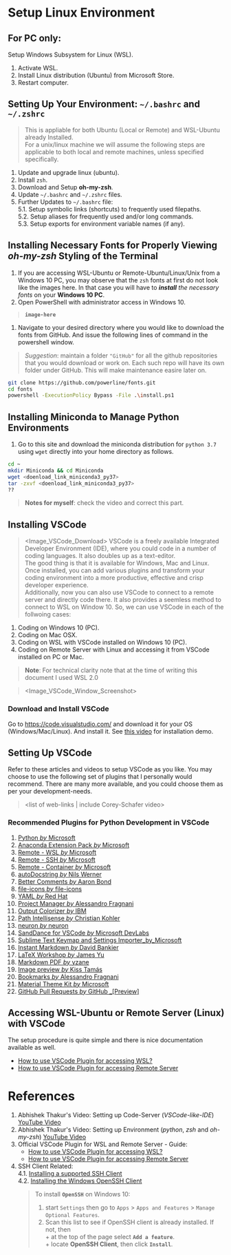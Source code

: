 # Setup Linux Environment
## For PC only:
Setup Windows Subsystem for Linux (WSL).
  1. Activate WSL.
  1. Install Linux distribution (Ubuntu) from Microsoft Store.
  1. Restart computer.

## Setting Up Your Environment: `~/.bashrc` and `~/.zshrc`

>This is appliable for both Ubuntu (Local or Remote) and WSL-Ubuntu 
already Installed.  
For a unix/linux machine we will assume the following steps are 
applicable to both local and remote machines, unless specified 
specifically.  

1. Update and upgrade linux (ubuntu).  
1. Install `zsh`.  
1. Download and Setup **oh-my-zsh**.  
1. Update `~/.bashrc` and `~/.zshrc` files.  
1. Further Updates to `~/.bashrc` file:  
  5.1. Setup symbolic links (shortcuts) to frequently used filepaths.  
  5.2. Setup aliases for frequently used and/or long commands.  
  5.3. Setup exports for environment variable names (if any).  
  
## Installing Necessary Fonts for Properly Viewing _oh-my-zsh_ Styling of the Terminal

1. If you are accessing WSL-Ubuntu or Remote-Ubuntu/Linux/Unix 
from a Windows 10 PC, you may observe that the `zsh` fonts at 
first do not look like the images here. In that case you will 
have to _**install** the necessary fonts_ on your **Windows 10 PC**. 
  1. Open PowerShell with administrator access in Windows 10.  
  > **`image-here`**
  1. Navigate to your desired directory where you would like to 
  download the fonts from GitHub. And issue the following lines 
  of command in the powershell window.  
  
  >_Suggestion_: maintain a folder `"GitHub"` for all the github 
  repositories that you would download or work on. Each such repo 
  will have its own folder under GitHub. This will make maintenance 
  easire later on.
   
  
  ```bash
  git clone https://github.com/powerline/fonts.git
  cd fonts
  powershell -ExecutionPolicy Bypass -File .\install.ps1
  ```

## Installing Miniconda to Manage Python Environments
1. Go to this site and download the miniconda distribution for 
`python 3.7` using `wget` directly into your home directory as follows.  
```bash
cd ~
mkdir Miniconda && cd Miniconda
wget <doenload_link_miniconda3_py37>
tar -zxvf <doenload_link_miniconda3_py37>
??
```
>**Notes for myself**: check the video and correct this part.  

## Installing VSCode
> <Image_VSCode_Download>
VSCode is a freely available Integrated Developer Environment (IDE), 
where you could code in a number of coding languages. It also doubles 
up as a text-editor.  
The good thing is that it is available for Windows, Mac and Linux. 
Once installed, you can add various plugins and transform your coding 
environment into a more productive, effective and crisp developer 
experience.  
Additionally, now you can also use VSCode to connect to a remote server 
and directly code there. It also provides a seemless method to connect 
to WSL on Window 10. So, we can use VSCode in each of the follwoing cases:  
1. Coding on Windows 10 (PC).
1. Coding on Mac OSX. 
1. Coding on WSL with VSCode installed on Windows 10 (PC). 
1. Coding on Remote Server with Linux and accessing it from VSCode installed on PC or Mac.
>**Note**: For technical clarity note that at the time of writing this document I 
used WSL 2.0  

> <Image_VSCode_Window_Screenshot>

### Download and Install VSCode
Go to https://code.visualstudio.com/ and download it for your OS (Windows/Mac/Linux). And install it. 
See [this video](#ref) for installation demo.  

## Setting Up VSCode
Refer to these articles and videos to setup VSCode as you like. You may choose to use the following set of plugins that I personally would recommend. There are many more available, and you could choose them as per your development-needs. 
> <list of web-links | include Corey-Schafer video>

### Recommended Plugins for Python Development in VSCode
1. [Python _by_ Microsoft](https://marketplace.visualstudio.com/items?itemName=ms-python.python)
1. [Anaconda Extension Pack _by_ Microsoft](https://marketplace.visualstudio.com/items?itemName=ms-python.anaconda-extension-pack)
1. [Remote - WSL _by_ Microsoft](https://marketplace.visualstudio.com/items?itemName=ms-vscode-remote.remote-wsl)
1. [Remote - SSH _by_ Microsoft](https://marketplace.visualstudio.com/items?itemName=ms-vscode-remote.remote-ssh)
1. [Remote - Container _by_ Microsoft](https://marketplace.visualstudio.com/items?itemName=ms-vscode-remote.remote-containers)
1. [autoDocstring _by_ Nils Werner](https://marketplace.visualstudio.com/items?itemName=njpwerner.autodocstring)
1. [Better Comments _by_ Aaron Bond](https://marketplace.visualstudio.com/items?itemName=aaron-bond.better-comments)
1. [file-icons _by_ file-icons](https://marketplace.visualstudio.com/items?itemName=file-icons.file-icons)
1. [YAML _by_ Red Hat](https://marketplace.visualstudio.com/items?itemName=redhat.vscode-yaml)
1. [Project Manager _by_ Alessandro Fragnani](https://marketplace.visualstudio.com/items?itemName=alefragnani.project-manager)
1. [Output Colorizer _by_ IBM](https://marketplace.visualstudio.com/items?itemName=IBM.output-colorizer)
1. [Path Intellisense _by_ Christian Kohler](https://marketplace.visualstudio.com/items?itemName=christian-kohler.path-intellisense)
1. [neuron _by_ neuron](https://marketplace.visualstudio.com/items?itemName=neuron.neuron-IPE)
1. [SandDance for VSCode _by_ Microsoft DevLabs](https://marketplace.visualstudio.com/items?itemName=msrvida.vscode-sanddance)
1. [Sublime Text Keymap and Settings Importer_by_Microsoft](https://marketplace.visualstudio.com/items?itemName=ms-vscode.sublime-keybindings)
1. [Instant Markdown _by_ David Bankier](https://marketplace.visualstudio.com/items?itemName=dbankier.vscode-instant-markdown)
1. [LaTeX Workshop _by_ James Yu](https://marketplace.visualstudio.com/items?itemName=James-Yu.latex-workshop)
1. [Markdown PDF _by_ yzane](https://marketplace.visualstudio.com/items?itemName=yzane.markdown-pdf)
1. [Image preview _by_ Kiss Tamás](https://marketplace.visualstudio.com/items?itemName=kisstkondoros.vscode-gutter-preview)
1. [Bookmarks _by_ Alessandro Fragnani](https://marketplace.visualstudio.com/items?itemName=alefragnani.Bookmarks)
1. [Material Theme Kit _by_ Microsoft](https://marketplace.visualstudio.com/items?itemName=ms-vscode.Theme-MaterialKit)
1. [GitHub Pull Requests _by_ GitHub _[Preview]](https://marketplace.visualstudio.com/items?itemName=GitHub.vscode-pull-request-github)

## Accessing WSL-Ubuntu or Remote Server (Linux) with VSCode
The setup procedure is quite simple and there is nice documentation available as well.  
+ [How to use VSCode Plugin for accessing WSL?](https://code.visualstudio.com/blogs/2019/09/03/wsl2)
+ [How to use VSCode Plugin for accessing Remote Server](https://code.visualstudio.com/blogs/2019/07/25/remote-ssh)


# References

1. Abhishek Thakur's Video: Setting up Code-Server 
(_VSCode-like-IDE_) [YouTube Video](https://youtu.be/ArygUBY0QXw)
1. Abhishek Thakur's Video: Setting up Environment
(_python_, _zsh_ and _oh-my-zsh_) [YouTube Video](https://www.youtube.com/watch?v=N9lo_UxSkWA)
1. Official VSCode Plugin for WSL and Remote Server - Guide:  
   + [How to use VSCode Plugin for accessing WSL?](https://code.visualstudio.com/blogs/2019/09/03/wsl2)
   + [How to use VSCode Plugin for accessing Remote Server](https://code.visualstudio.com/blogs/2019/07/25/remote-ssh)
1. SSH Client Related:  
  4.1. [Installing a supported SSH Client](https://code.visualstudio.com/docs/remote/troubleshooting#_installing-a-supported-ssh-client)  
  4.2. [Installing the Windows OpenSSH Client]()  
     > To install **`OpenSSH`** on Windows 10: 
     >1. start `Settings` then go to `Apps` > `Apps and Features` > `Manage Optional Features`.  
     >1. Scan this list to see if OpenSSH client is already installed. If not, then  
            + at the top of the page select **`Add a feature`**.  
            + locate **OpenSSH Client**, then click **`Install`**.  


